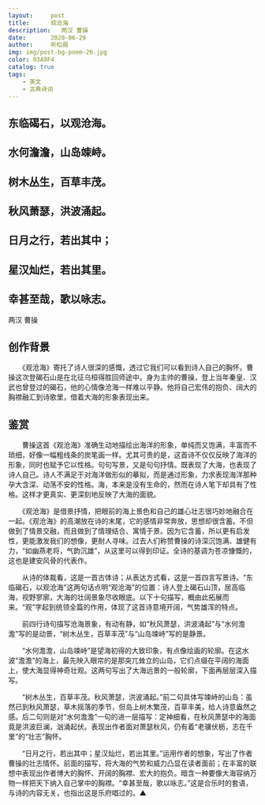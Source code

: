```yaml
---
layout:     post
title:      观沧海
description:   两汉 曹操
date:       2020-06-29
author:     听松阁
img: img/post-bg-poem-26.jpg
color: 03A9F4
catalog: true
tags:
    - 美文
    - 古典诗词
---
```


## 东临碣石，以观沧海。

## 水何澹澹，山岛竦峙。

## 树木丛生，百草丰茂。

## 秋风萧瑟，洪波涌起。

## 日月之行，若出其中；

## 星汉灿烂，若出其里。

## 幸甚至哉，歌以咏志。

两汉 曹操



## 创作背景

　　《观沧海》寄托了诗人很深的感慨，透过它我们可以看到诗人自己的胸怀。曹操这次登碣石山是在北征乌桓得胜回师途中。身为主帅的曹操，登上当年秦皇、汉武也曾登过的碣石，他的心情像沧海一样难以平静。他将自己宏伟的抱负、阔大的胸襟融汇到诗歌里，借着大海的形象表现出来。





## 鉴赏



　　曹操这首《观沧海》准确生动地描绘出海洋的形象，单纯而又饱满，丰富而不琐细，好像一幅粗线条的炭笔画一样。尤其可贵的是，这首诗不仅仅反映了海洋的形象，同时也赋予它以性格。句句写景，又是句句抒情。既表现了大海，也表现了诗人自己。诗人不满足于对海洋做形似的摹拟，而是通过形象，力求表现海洋那种孕大含深、动荡不安的性格。海，本来是没有生命的，然而在诗人笔下却具有了性格。这样才更真实、更深刻地反映了大海的面貌。



　　《观沧海》是借景抒情，把眼前的海上景色和自己的雄心壮志很巧妙地融合在一起。《观沧海》的高潮放在诗的末尾，它的感情非常奔放，思想却很含蓄。不但做到了情景交融，而且做到了情理结合、寓情于景。因为它含蓄，所以更有启发性，更能激发我们的想像，更耐人寻味。过去人们称赞曹操的诗深沉饱满、雄健有力，“如幽燕老将，气韵沉雄”，从这里可以得到印证。全诗的基调为苍凉慷慨的，这也是建安风骨的代表作。



　　从诗的体裁看，这是一首古体诗；从表达方式看，这是一首四言写景诗。“东临碣石，以观沧海”这两句话点明“观沧海”的位置：诗人登上碣石山顶，居高临海，视野寥廓，大海的壮阔景象尽收眼底。以下十句描写，概由此拓展而来。“观”字起到统领全篇的作用，体现了这首诗意境开阔，气势雄浑的特点。



　　前四行诗句描写沧海景象，有动有静，如“秋风萧瑟，洪波涌起”与“水何澹澹”写的是动景，“树木丛生，百草丰茂”与“山岛竦峙”写的是静景。



　　“水何澹澹，山岛竦峙”是望海初得的大致印象，有点像绘画的轮廓。在这水波“澹澹”的海上，最先映入眼帘的是那突兀耸立的山岛，它们点缀在平阔的海面上，使大海显得神奇壮观。这两句写出了大海远景的一般轮廓，下面再层层深入描写。



　　“树木丛生，百草丰茂。秋风萧瑟，洪波涌起。”前二句具体写竦峙的山岛：虽然已到秋风萧瑟，草木摇落的季节，但岛上树木繁茂，百草丰美，给人诗意盎然之感。后二句则是对“水何澹澹”一句的进一层描写：定神细看，在秋风萧瑟中的海面竟是洪波巨澜，汹涌起伏。表现出作者面对萧瑟秋风，仍有着“老骥伏枥，志在千里”的“壮志”胸怀。



　　“日月之行，若出其中；星汉灿烂，若出其里。”运用作者的想象，写出了作者曹操的壮志情怀。前面的描写，将大海的气势和威力凸显在读者面前；在丰富的联想中表现出作者博大的胸怀、开阔的胸襟、宏大的抱负。暗含一种要像大海容纳万物一样把天下纳入自己掌中的胸襟。“幸甚至哉，歌以咏志。”这是合乐时的套语，与诗的内容无关，也指出这是乐府唱过的。▲
